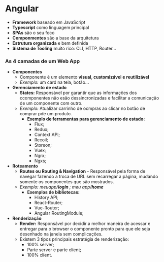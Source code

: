 # Angular

- **Framework** baseado em JavaScript
- **Typescript** como linguagem principal
- **SPAs** são o seu foco
- **Componmentes** são a base da arquitetura
- **Estrutura organizada** e bem definida
- **Sistema de Tooling** muito rico: CLI, HTTP, Router...

### As 4 camadas de um Web App
- **Componentes**
    - Componente é um elemento **visual, customizável e reutilizável**
    - *Exemplo:* um card na tela, botão...
- **Gerenciamento de estado**
    - **States:** Responsável por garantir que as informações dos ccomponentes não esão dessincronizadas e facilitar a comunicação de um componente com outro.
    - *Exemplo:* Atualizar carrinho de ocmpras ao clicar no botão de comprar pde um produto.
        - **Exemplo de ferramentas para gerenciamento de estado:**
            - Flux;
            - Redux;
            - Context API;
            - Recoil;
            - Storeon;
            - Vuex;
            - Ngrx;
            - Ngxs;
- **Roteamento**
    - **Routes ou Routing & Navigation** - Responsável pela forma de navegar fazendo a troca de URL sem recarregar a página, mudando somente os componentes que são mostrados.
    - *Exemplo: meuapp/**login** ; meu app/**home***
        - **Exemplos de bibliotecas:**
            - History API;
            - React-Router;
            - Vue-Router;
            - Angular RoutingModule;
- **Renderização**
    - **Render:** Responsável por decidir a melhor maneira de acessar e entregar para o browser o componente pronto para que ele seja desenhado na janela sem complicações.
    - Existem 3 tipos principais estratégia de renderização:
        - 100% server;
        - Parte server e parte client;
        - 100% client.